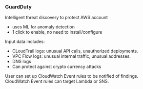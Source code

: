 ### GuardDuty
Intelligent threat discovery to protect AWS account
* uses ML for anomaly detection
* 1 click to enable, no need to install/configure

Input data includes:
* CLoudTrail logs: unusual API calls, unauthorized deployments.
* VPC Flow logs: unusual internal traffic, unusual addresses.
* DNS logs
* Can protect against crypto currency attacks

User can set up CloudWatch Event rules to be notified of findings.\
CloudWatch Event rules can target Lambda or SNS.
